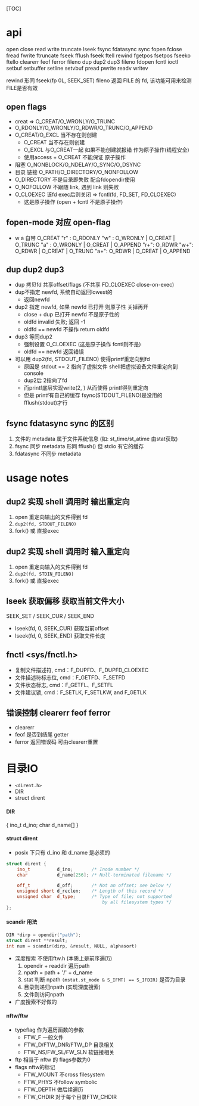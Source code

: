 [TOC]
# api
open  close  read  write  truncate  lseek fsync fdatasync sync
fopen fclose fread fwrite ftruncate fseek fflush
fseek ftell rewind fgetpos fsetpos fseeko ftello
clearerr feof ferror fileno
dup dup2 dup3
fileno fdopen
fcntl ioctl
setbuf setbuffer setline setvbuf
pread pwrite
readv writev

rewind 形同 fseek(fp 0L, SEEK_SET)
fileno 返回 FILE 的 fd, 该功能可用来检测FILE是否有效

## open flags
+ creat => O_CREAT/O_WRONLY/O_TRUNC
+ O_RDONLY/O_WRONLY/O_RDWR/O_TRUNC/O_APPEND
+ O_CREAT/O_EXCL 当不存在则创建
    + O_CREAT  当不存在则创建
    + O_EXCL   与O_CREAT一起 如果不能创建就报错 作为原子操作(线程安全)
    + 使用access + O_CREAT 不能保证 原子操作
+ 阻塞 O_NONBLOCK/O_NDELAY/O_SYNC/O_DSYNC
+ 目录 链接 O_PATH/O_DIRECTORY/O_NONFOLLOW
+ O_DIRECTORY 不是目录即失败 配合fdopendir使用
+ O_NOFOLLOW 不跟随 link, 遇到 link 则失败
+ O_CLOEXEC 该fd exec后则关闭 => fcntl(fd, FD_SET, FD_CLOEXEC)
    + 这是原子操作 (open + fcntl 不是原子操作)
## fopen-mode 对应 open-flag
+ w a 自带 O_CREAT
"r" : O_RDONLY
"w" : O_WRONLY | O_CREAT | O_TRUNC
"a" : O_WRONLY | O_CREAT | O_APPEND
"r+": O_RDWR
"w+": O_RDWR | O_CREAT | O_TRUNC
"a+": O_RDWR | O_CREAT | O_APPEND
## dup dup2 dup3
+ dup 拷贝fd 共享offset/flags (不共享 FD_CLOEXEC close-on-exec)
+ dup不指定 newfd, 系统自动返回lowest的
    + 返回newfd
+ dup2 指定 newfd, 如果 newfd 已打开 则原子性 关掉再开
    + close + dup 已打开 newfd 不是原子性的
    + oldfd invalid 失败; 返回 -1
    + oldfd == newfd 不操作 return oldfd
+ dup3 等同dup2
    + 强制设置 O_CLOEXEC (这是原子操作 fcntl则不是)
    + oldfd == newfd 返回错误
+ 可以用 dup2(fd, STDOUT_FILENO) 使得printf重定向到fd
    + 原因是 stdout == 2 指向了虚拟文件 shell把虚拟设备文件重定向到console
    + dup2后 2指向了fd
    + 而printf底层实现write(2, ) 从而使得 printf得到重定向
    + 但是 printf有自己的缓存
      fsync(STDOUT_FILENO)是没用的 
      fflush(stdout)才行
## fsync fdatasync sync 的区别
1. 文件的 metadata 属于文件系统信息 (如: st_time/st_atime 由stat获取)
2. fsync 同步 metadata 形同 fflush() 但 stdio 有它的缓存
3. fdatasync 不同步 metadata

# usage notes
## dup2 实现 shell 调用时 输出重定向
1. open 重定向输出的文件得到 fd
2. `dup2(fd, STDOUT_FILENO)`
3. fork() 或 直接exec
## dup2 实现 shell 调用时 输入重定向
1. open 重定向输入的文件得到 fd
2. `dup2(fd, STDIN_FILENO)`
3. fork() 或 直接exec
## lseek 获取偏移 获取当前文件大小
SEEK_SET / SEEK_CUR / SEEK_END
+ lseek(fd, 0, SEEK_CUR) 获取当前offset
+ lseek(fd, 0, SEEK_END) 获取文件长度
## fnctl <sys/fnctl.h>
+ 复制文件描述符, cmd：F_DUPFD、F_DUPFD_CLOEXEC
+ 文件描述符标志位, cmd：F_GETFD、F_SETFD
+ 文件状态标志, cmd：F_GETFL、F_SETFL
+ 文件建议锁, cmd：F_SETLK, F_SETLKW, and F_GETLK

## 错误控制 clearerr feof ferror
+ clearerr
+ feof 是否到结尾 getter
+ ferror 返回错误码 可由clearerr重置

# 目录IO
+ `<dirent.h>`
+ DIR 
+ struct dirent
#### DIR
{ ino_t d_ino; char d_name[] }
#### struct dirent
+ posix 下只有 d_ino 和 d_name 是必须的
```c++
struct dirent {
    ino_t          d_ino;       /* Inode number */
    char           d_name[256]; /* Null-terminated filename */

    off_t          d_off;       /* Not an offset; see below */
    unsigned short d_reclen;    /* Length of this record */
    unsigned char  d_type;      /* Type of file; not supported
                                    by all filesystem types */
};
```
#### scandir 用法
```c++
DIR *dirp = opendir("path");
struct dirent **result;
int num = scandir(dirp, &result, NULL, alphasort)
```
+ 深度搜索 不使用ftw.h (本质上是前序遍历)
    1. opendir + readdir 遍历path
    2. npath = path + '/' + d_name
    3. stat 判断 npath `(mstat.st_mode & S_IFMT) == S_IFDIR)` 是否为目录
    4. 目录则递归npath (实现深度搜索)
    5. 文件则访问npath
+ 广度搜索不好做的
#### nftw/ftw
+ typeflag 作为遍历函数的参数
    + FTW_F                 一般文件
    + FTW_D/FTW_DNR/FTW_DP  目录相关
    + FTW_NS/FW_SL/FW_SLN   软链接相关
+ ftp 相当于 nftw 的 flags参数为0
+ flags nftw的标记
    + FTW_MOUNT 不cross filesystem
    + FTW_PHYS  不follow symbolic
    + FTW_DEPTH 做后续遍历
    + FTW_CHDIR 对于每个目录FTW_CHDIR